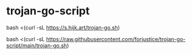 # trojan-go-script

bash <(curl -sL https://s.hijk.art/trojan-go.sh)

bash <(curl -sL https://raw.githubusercontent.com/forjustice/trojan-go-script/main/trojan-go.sh)
